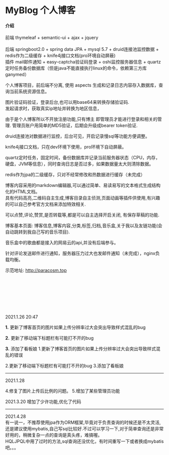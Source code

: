 # MyBlog 个人博客

#### 介绍
前端 thymeleaf + semantic-ui + ajax + jquery </br></br>
后端 springboot2.0 + spring data JPA + mysql 5.7 + druid连接池监控数据 + redis作为二级缓存 + knife4j接口文档(pro环境自动屏蔽)</br>
插件 mail邮件通知 + easy-captcha验证码登录 + oshi监控服务器信息 + quartz定时任务备份数据库（但是java不能直接执行linux的命令，依赖第三方库ganymed）</br>

个人博客项目，前后端不分离, 使用 aspects 生成和记录日志内容存入数据库，查询当前系统资源信息。</br>

图片验证码验证，登录后台,也可以用base64来转换存储验证码.</br>
发起请求时，获取真实ip地址并转换为地区信息，</br>

由于是个人博客所以不开放注册功能,只有博主 即管理员才能进行登录和相关的管理. 管理员账户用简单的MD5验证，后期会升级成bearer token验证.</br>

druid连接池对数据进行监控，后台可见，开启记录慢sql等功能方便调整。

knife4j接口文档，只在dev环境下使用，pro环境下自动屏蔽。

quartz定时任务，固定时间，备份数据库并记录当前服务器状态（CPU，内存，硬盘，JVM等信息），同时查询日志是否过多，如果数据量太大则清除数据。

redis作为jpa的二级缓存，只对不经常修改和热数据进行缓存（未完成）

博客内容采用的markdown编辑器,可以通过简单、易读易写的文本格式生成结构化的HTML文档。    
具有代码高亮,二维码自主生成,博客目录自主侦测,页面动画等插件供使用,有兴趣的可以自己参考官方文档来添加特效相关.

可以点赞,评论,赞赏,是否转载等,都是可以自主选择开启关闭, 有保存草稿的功能.

博客基本页面: 博客信息,博客内容,分类,标签,归档,音乐盒,关于我以及友链功能(会自动跳转到我自己写的音乐项目).

音乐盒中的歌曲都是接入的网易云的api,并没有后端参与。

针对评论发送邮件进行通知，服务器压力过大也发邮件通知（未完成），nginx负载均衡。

示范地址:
http://paracosm.top

<br/><br/><br/><br/><br/><br/>

2021.1.26 20:47 

 **1.** 更新了博客首页的图片如果上传分辨率过大会突出导致样式混乱的bug

 **2.** 更新了移动端下标题栏有可能打不开的bug

 **3.** 添加了看板娘
1.更新了博客首页的图片如果上传分辨率过大会突出导致样式混乱的错误

2.更新了移动端下标题栏有可能打不开的bug
3.添加了看板娘

-------------------------------------

2021.1.28

4.修复了图片上传后比例的问题。
5.增加了某些管理员功能

2021.3.20
  增加了少许功能,优化了代码

-------------------------------------

2021.4.28
  </br>
  有一说一，不推荐使用jpa作为ORM框架,毕竟对于负责查询的时候还是不太灵活,还是建议使用mybatis,自己写sql比较好.不过可以学习一下,对于简单查询还是非常好用的，稍微复杂一点的查询是真头疼，难搞喔。
  </br>
  HQLJPQL中用了过时的方法,sql查询还没优化，有时间重写一下或者换成mybatis吧。。。
